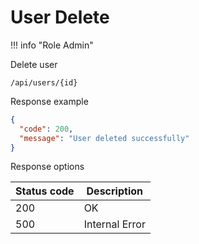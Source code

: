 User Delete
===================

!!! info "Role Admin"

Delete user

```shell title="Method <span class='color-method'>DELETE</span>"
/api/users/{id}
```

Response example

```json title="Response <span class='color-200'>200</span>"
{
  "code": 200,
  "message": "User deleted successfully"
}
```

Response options

| Status code                          | Description    |
|--------------------------------------|----------------|
| <span class='color-200'>200</span>   | OK             |
| <span class='color-error'>500</span> | Internal Error |